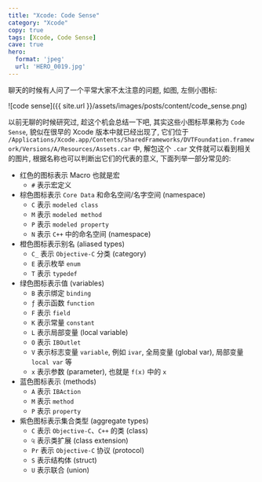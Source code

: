 ```yaml
---
title: "Xcode: Code Sense"
category: "Xcode"
copy: true
tags: [Xcode, Code Sense]
cave: true
hero:
  format: 'jpeg'
  url: 'HERO_0019.jpg'
---
```

聊天的时候有人问了一个平常大家不太注意的问题, 如图, 左侧小图标:

![code sense]({{ site.url }}/assets/images/posts/content/code_sense.png)

以前无聊的时候研究过, 趁这个机会总结一下吧, 其实这些小图标苹果称为 `Code Sense`, 貌似在很早的 Xcode 版本中就已经出现了, 它们位于 `/Applications/Xcode.app/Contents/SharedFrameworks/DVTFoundation.framework/Versions/A/Resources/Assets.car` 中, 解包这个 `.car` 文件就可以看到相关的图片, 根据名称也可以判断出它们的代表的意义, 下面列举一部分常见的:

* 红色的图标表示 Macro 也就是宏
  * `#` 表示宏定义
* 棕色图标表示 `Core Data` 和命名空间/名字空间 (namespace)
  * `C` 表示 `modeled class`
  * `M` 表示 `modeled method`
  * `P` 表示 `modeled property`
  * `N` 表示 `C++` 中的命名空间 (namespace)
* 橙色图标表示别名 (aliased types)
  * `C̲` 表示 `Objective-C` 分类 (category)
  * `E` 表示枚举 `enum`
  * `T` 表示 `typedef`
* 绿色图标表示值 (variables)
  * `B` 表示绑定 `binding`
  * `ƒ` 表示函数 `function`
  * `F` 表示 `field`
  * `K` 表示常量 `constant`
  * `L` 表示局部变量 (local variable)
  * `O` 表示 `IBOutlet`
  * `V` 表示标志变量 `variable`, 例如 `ivar`, 全局变量 (global var), 局部变量 `local var` 等
  * `x` 表示参数 (parameter), 也就是 `f(x)` 中的 `x`
* 蓝色图标表示 (methods)
  * `A` 表示 `IBAction`
  * `M` 表示 `method`
  * `P` 表示 `property`
* 紫色图标表示集合类型 (aggregate types)
  * `C` 表示 `Objective-C`、`C++` 的类 (class)
  * `₠` 表示类扩展 (class extension)
  * `Pr` 表示 `Objective-C` 协议 (protocol)
  * `S` 表示结构体 (struct)
  * `U` 表示联合 (union)
